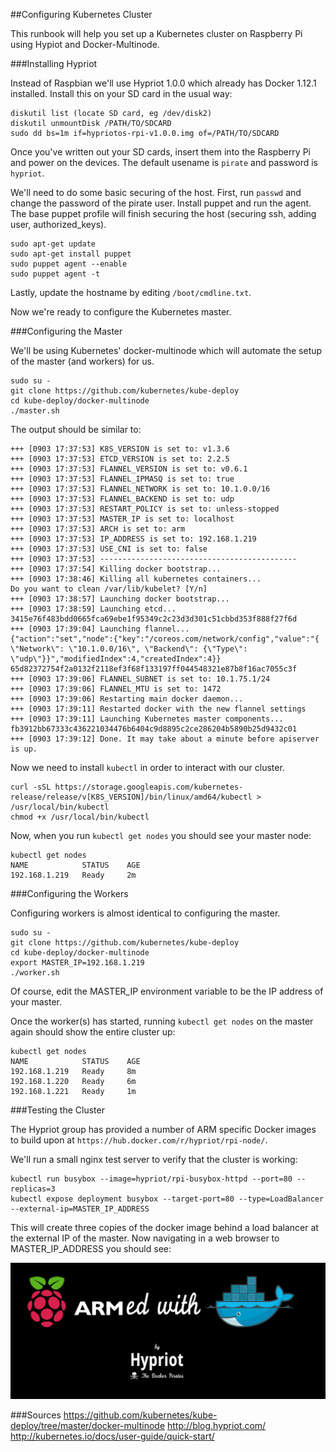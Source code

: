 ##Configuring Kubernetes Cluster

This runbook will help you set up a Kubernetes cluster on Raspberry Pi using Hypiot and Docker-Multinode.

###Installing Hypriot

Instead of Raspbian we'll use Hypriot 1.0.0 which already has Docker 1.12.1 installed. Install this on your SD card in the usual way:

```
diskutil list (locate SD card, eg /dev/disk2)
diskutil unmountDisk /PATH/TO/SDCARD
sudo dd bs=1m if=hypriotos-rpi-v1.0.0.img of=/PATH/TO/SDCARD
```

Once you've written out your SD cards, insert them into the Raspberry Pi and power on the devices. The default usename is `pirate` and password is `hypriot`.

We'll need to do some basic securing of the host. First, run `passwd` and change the password of the pirate user. Install puppet and run the agent. The base puppet profile will finish securing the host (securing ssh, adding user, authorized_keys).

```
sudo apt-get update
sudo apt-get install puppet
sudo puppet agent --enable
sudo puppet agent -t
```

Lastly, update the hostname by editing `/boot/cmdline.txt`.

Now we're ready to configure the Kubernetes master.

###Configuring the Master

We'll be using Kubernetes' docker-multinode which will automate the setup of the master (and workers) for us.

```
sudo su -
git clone https://github.com/kubernetes/kube-deploy
cd kube-deploy/docker-multinode
./master.sh
```

The output should be similar to:

```
+++ [0903 17:37:53] K8S_VERSION is set to: v1.3.6
+++ [0903 17:37:53] ETCD_VERSION is set to: 2.2.5
+++ [0903 17:37:53] FLANNEL_VERSION is set to: v0.6.1
+++ [0903 17:37:53] FLANNEL_IPMASQ is set to: true
+++ [0903 17:37:53] FLANNEL_NETWORK is set to: 10.1.0.0/16
+++ [0903 17:37:53] FLANNEL_BACKEND is set to: udp
+++ [0903 17:37:53] RESTART_POLICY is set to: unless-stopped
+++ [0903 17:37:53] MASTER_IP is set to: localhost
+++ [0903 17:37:53] ARCH is set to: arm
+++ [0903 17:37:53] IP_ADDRESS is set to: 192.168.1.219
+++ [0903 17:37:53] USE_CNI is set to: false
+++ [0903 17:37:53] --------------------------------------------
+++ [0903 17:37:54] Killing docker bootstrap...
+++ [0903 17:38:46] Killing all kubernetes containers...
Do you want to clean /var/lib/kubelet? [Y/n]
+++ [0903 17:38:57] Launching docker bootstrap...
+++ [0903 17:38:59] Launching etcd...
3415e76f483bdd0665fca69ebe1f95349c2c23d3d301c51cbbd353f888f27f6d
+++ [0903 17:39:04] Launching flannel...
{"action":"set","node":{"key":"/coreos.com/network/config","value":"{ \"Network\": \"10.1.0.0/16\", \"Backend\": {\"Type\": \"udp\"}}","modifiedIndex":4,"createdIndex":4}}
65d82372754f2a0132f2118ef3f68f133197ff044548321e87b8f16ac7055c3f
+++ [0903 17:39:06] FLANNEL_SUBNET is set to: 10.1.75.1/24
+++ [0903 17:39:06] FLANNEL_MTU is set to: 1472
+++ [0903 17:39:06] Restarting main docker daemon...
+++ [0903 17:39:11] Restarted docker with the new flannel settings
+++ [0903 17:39:11] Launching Kubernetes master components...
fb3912bb67333c436221034476b6404c9d8895c2ce286204b5890b25d9432c01
+++ [0903 17:39:12] Done. It may take about a minute before apiserver is up.
```

Now we need to install `kubectl` in order to interact with our cluster.

```
curl -sSL https://storage.googleapis.com/kubernetes-release/release/v[K8S_VERSION]/bin/linux/amd64/kubectl > /usr/local/bin/kubectl
chmod +x /usr/local/bin/kubectl
```

Now, when you run `kubectl get nodes` you should see your master node:

```
kubectl get nodes
NAME            STATUS    AGE
192.168.1.219   Ready     2m
```

###Configuring the Workers

Configuring workers is almost identical to configuring the master.

```
sudo su -
git clone https://github.com/kubernetes/kube-deploy
cd kube-deploy/docker-multinode
export MASTER_IP=192.168.1.219
./worker.sh
```
Of course, edit the MASTER_IP environment variable to be the IP address of your master.

Once the worker(s) has started, running `kubectl get nodes` on the master again should show the entire cluster up:

```
kubectl get nodes
NAME            STATUS    AGE
192.168.1.219   Ready     8m
192.168.1.220   Ready     6m
192.168.1.221   Ready     1m
```

###Testing the Cluster

The Hypriot group has provided a number of ARM specific Docker images to build upon at `https://hub.docker.com/r/hypriot/rpi-node/`.

We'll run a small nginx test server to verify that the cluster is working:

```
kubectl run busybox --image=hypriot/rpi-busybox-httpd --port=80 --replicas=3
kubectl expose deployment busybox --target-port=80 --type=LoadBalancer --external-ip=MASTER_IP_ADDRESS
```

This will create three copies of the docker image behind a load balancer at the external IP of the master. Now navigating in a web browser to MASTER_IP_ADDRESS you should see:

![images/hypriot.png](images/hypriot.png)


###Sources
https://github.com/kubernetes/kube-deploy/tree/master/docker-multinode
http://blog.hypriot.com/
http://kubernetes.io/docs/user-guide/quick-start/